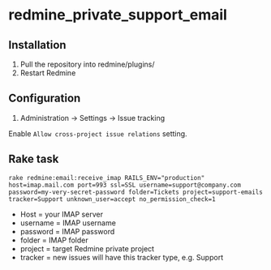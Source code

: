# redmine_private_support_email
## Installation
1. Pull the repository into redmine/plugins/
2. Restart Redmine

## Configuration
1. Administration -> Settings -> Issue tracking

Enable `Allow cross-project issue relations` setting.

## Rake task

```rake redmine:email:receive_imap RAILS_ENV="production" host=imap.mail.com port=993 ssl=SSL username=support@company.com password=my-very-secret-password folder=Tickets project=support-emails tracker=Support unknown_user=accept no_permission_check=1```

* Host = your IMAP server
* username = IMAP username
* password = IMAP password
* folder = IMAP folder
* project = target Redmine private project
* tracker = new issues will have this tracker type, e.g. Support
